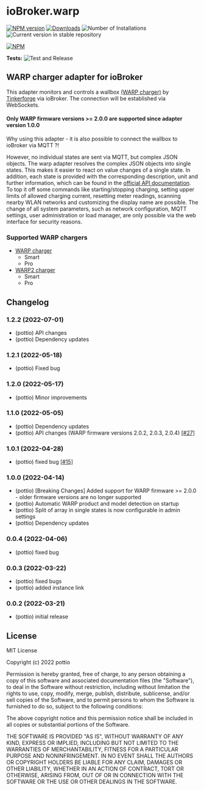 # ioBroker.warp

[![NPM version](https://img.shields.io/npm/v/iobroker.warp.svg)](https://www.npmjs.com/package/iobroker.warp)
[![Downloads](https://img.shields.io/npm/dm/iobroker.warp.svg)](https://www.npmjs.com/package/iobroker.warp)
![Number of Installations](https://iobroker.live/badges/warp-installed.svg)
![Current version in stable repository](https://iobroker.live/badges/warp-stable.svg)

[![NPM](https://nodei.co/npm/iobroker.warp.png?downloads=true)](https://nodei.co/npm/iobroker.warp/)

**Tests:** ![Test and Release](https://github.com/pottio/ioBroker.warp/workflows/Test%20and%20Release/badge.svg)

## WARP charger adapter for ioBroker

This adapter monitors and controls a wallbox [(WARP charger)](https://www.warp-charger.com/) by [Tinkerforge](https://www.tinkerforge.com/de/) via ioBroker. The connection will be established via WebSockets.

#### Only WARP firmware versions >= 2.0.0 are supported since adapter version 1.0.0

Why using this adapter - it is also possible to connect the wallbox to ioBroker via MQTT ?! 

However, no individual states are sent via MQTT, but complex JSON objects. The warp adapter resolves the complex JSON objects into single states. This makes it easier to react on value changes of a single state. In addition, each state is provided with the corresponding description, unit and further information, which can be found in the [official API documentation](https://www.warp-charger.com/api.html). To top it off some commands like starting/stopping charging, setting upper limits of allowed charging current, resetting meter readings, scanning nearby WLAN networks and customizing the display name are possible. The change of all system parameters, such as network configuration, MQTT settings, user administration or load manager, are only possible via the web interface for security reasons.

### Supported WARP chargers

- [WARP charger](https://www.warp-charger.com/index_warp1.html)
  - Smart
  - Pro
- [WARP2 charger](https://www.warp-charger.com/index.html)
  - Smart
  - Pro

## Changelog
<!--
	Placeholder for the next version (at the beginning of the line):
	### **WORK IN PROGRESS**
-->
### 1.2.2 (2022-07-01)
* (pottio) API changes
* (pottio) Dependency updates

### 1.2.1 (2022-05-18)
* (pottio) Fixed bug

### 1.2.0 (2022-05-17)
* (pottio) Minor improvements

### 1.1.0 (2022-05-05)
* (pottio) Dependency updates
* (pottio) API changes (WARP firmware versions 2.0.2, 2.0.3, 2.0.4) [[#27]](https://github.com/pottio/ioBroker.warp/issues/27)

### 1.0.1 (2022-04-28)
* (pottio) fixed bug [[#15]](https://github.com/pottio/ioBroker.warp/issues/15)

### 1.0.0 (2022-04-14)
* (pottio) [Breaking Changes] Added support for WARP firmware >= 2.0.0 - older firmware versions are no longer supported
* (pottio) Automatic WARP product and model detection on startup
* (pottio) Split of array in single states is now configurable in admin settings
* (pottio) Dependency updates

### 0.0.4 (2022-04-06)
* (pottio) fixed bug

### 0.0.3 (2022-03-22)
* (pottio) fixed bugs
* (pottio) added instance link

### 0.0.2 (2022-03-21)
* (pottio) initial release

## License
MIT License

Copyright (c) 2022 pottio

Permission is hereby granted, free of charge, to any person obtaining a copy
of this software and associated documentation files (the "Software"), to deal
in the Software without restriction, including without limitation the rights
to use, copy, modify, merge, publish, distribute, sublicense, and/or sell
copies of the Software, and to permit persons to whom the Software is
furnished to do so, subject to the following conditions:

The above copyright notice and this permission notice shall be included in all
copies or substantial portions of the Software.

THE SOFTWARE IS PROVIDED "AS IS", WITHOUT WARRANTY OF ANY KIND, EXPRESS OR
IMPLIED, INCLUDING BUT NOT LIMITED TO THE WARRANTIES OF MERCHANTABILITY,
FITNESS FOR A PARTICULAR PURPOSE AND NONINFRINGEMENT. IN NO EVENT SHALL THE
AUTHORS OR COPYRIGHT HOLDERS BE LIABLE FOR ANY CLAIM, DAMAGES OR OTHER
LIABILITY, WHETHER IN AN ACTION OF CONTRACT, TORT OR OTHERWISE, ARISING FROM,
OUT OF OR IN CONNECTION WITH THE SOFTWARE OR THE USE OR OTHER DEALINGS IN THE
SOFTWARE.
